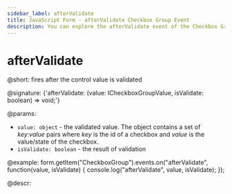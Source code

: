 ```yaml
---
sidebar_label: afterValidate
title: JavaScript Form - afterValidate Checkbox Group Event 
description: You can explore the afterValidate event of the Checkbox Group control of Form in the documentation of the DHTMLX JavaScript UI library. Browse developer guides and API reference, try out code examples and live demos, and download a free 30-day evaluation version of DHTMLX Suite.
---
```


# afterValidate

@short: fires after the control value is validated

@signature: {'afterValidate: (value: ICheckboxGroupValue, isValidate: boolean) => void;'} 

@params:
- `value: object` - the validated value. The object contains a set of <i>key:value</i> pairs where <i>key</i> is the id of a checkbox and <i>value</i> is the value/state of the checkbox.
- `isValidate: boolean` - the result of validation

@example:
form.getItem("CheckboxGroup").events.on("afterValidate", function(value, isValidate) {
    console.log("afterValidate", value, isValidate);
});

@descr:
